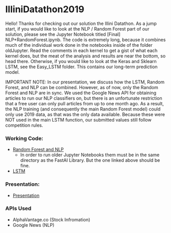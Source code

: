 # IlliniDatathon2019
Hello! Thanks for checking out our solution the Illini Datathon. As a jump start, if you would like to look at the NLP / Random Forest part of our solution, please see the Jupyter Notebook titled [Final] NLP+RandomForest.ipynb. The code is extremely long, because it combines much of the individual work done in the notebooks inside of the folder oldJupyter. Read the comments in each kernel to get a gist of what each kernel does, but the meat of the analysis and results are near the bottom, so head there. Otherwise, if you would like to look at the Keras and Sklearn LSTM, see the Easy_LSTM folder. This contains our long-term prediction model.

IMPORTANT NOTE: In our presentation, we discuss how the LSTM, Random Forest, and NLP can be combined. However, as of now, only the Random Forest and NLP are in sync. We used the Google News API for obtaining articles to run our NLP classifiers on, but there is an unfortunate restriction that a free user can only pull articles from up to one month ago. As a result, the NLP training (and consequently the main Random Forest model) could only use 2019 data, as that was the only data available. Because these were NOT used in the main LSTM function, our submitted values still follow competition rules.

### Working Code: 
- [Random Forest and NLP](https://github.com/FSSoar/IlliniDatathon2019/blob/master/%5BFinal%5D%20NLP%2BRandomForest.ipynb)
   - In order to run older Jupyter Notebooks them must be in the same directory as the FastAI Library. But the one linked above should be fine. 
- [LSTM](https://github.com/FSSoar/IlliniDatathon2019/blob/master/EasyLSTM/easyLSTMScript.py)

### Presentation: 
- [Presentation](https://github.com/FSSoar/IlliniDatathon2019/blob/master/Team%2012%20Datathon%20Presentation.pptx)


### APIs Used
- AlphaVantage.co (Stock Infromation) 
- Google News (NLP)
